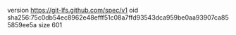 version https://git-lfs.github.com/spec/v1
oid sha256:75c0db54ec8962e48efff51c08a7ffd93543dca959be0aa93907ca855859ee5a
size 601
